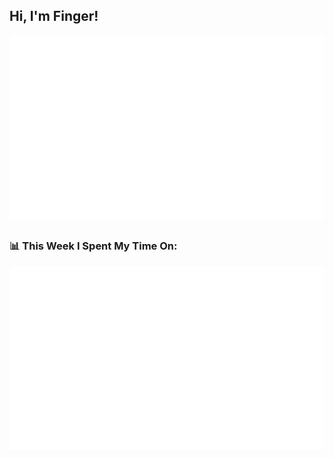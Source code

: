 <h2> Hi, I'm Finger!</h2>

<img align="right" src="https://raw.githubusercontent.com/spianmo/github-stats/master/generated/overview.svg#gh-light-mode-only">

<!-- <img align="right" height="160em" src="https://github-readme-stats-eight-theta.vercel.app/api/top-langs/?username=spianmo&layout=compact&langs_count=8&theme=algolia"/>	 -->
	
```go
package main

type Me struct {
	Name   string
	Job    string
	Code   string
	Skills string
}

func main() {
	me := &Me{
		Name:   "Finger",
		Job:    "Client-side Engineer",
		Code:   "Java, Kotlin, C#, Rust and C++ and Others",
		Skills: "Android, Security, Cross-platform client, NLP, CV, ASR ^o^",
	}
	_ = me
}
```


<h3>📊 This Week I Spent My Time On:</h3>
<img align='right' src="https://raw.githubusercontent.com/spianmo/github-stats/master/generated/languages.svg#gh-light-mode-only">

<!--START_SECTION:waka-->

```txt
Java                   8 hrs 51 mins   ███████████▒░░░░░░░░░░░░░   44.92 %
Kotlin                 4 hrs 3 mins    █████░░░░░░░░░░░░░░░░░░░░   20.56 %
Python                 1 hr 34 mins    ██░░░░░░░░░░░░░░░░░░░░░░░   07.97 %
Gradle                 1 hr 16 mins    █▓░░░░░░░░░░░░░░░░░░░░░░░   06.43 %
Shrinker Config File   1 hr 1 min      █▒░░░░░░░░░░░░░░░░░░░░░░░   05.21 %
```

<!--END_SECTION:waka-->
